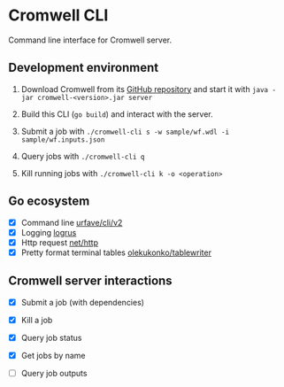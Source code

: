 # Cromwell CLI

Command line interface for Cromwell server.

## Development environment

1. Download Cromwell from its [GitHub repository](https://github.com/broadinstitute/cromwell/releases/tag/53.1) and start it with `java -jar cromwell-<version>.jar server`

1. Build this CLI (`go build`) and interact with the server.
  1. Submit a job with `./cromwell-cli s -w sample/wf.wdl -i sample/wf.inputs.json`
  1. Query jobs with `./cromwell-cli q`
  1. Kill running jobs with `./cromwell-cli k -o <operation>`

## Go ecosystem

- [x] Command line [urfave/cli/v2](https://github.com/urfave/cli)
- [x] Logging  [logrus](https://github.com/uber-go/zap)
- [x] Http request  [net/http](https://golang.org/pkg/net/http/)
- [x] Pretty format terminal tables [olekukonko/tablewriter](https://github.com/olekukonko/tablewriter)

## Cromwell server interactions

- [x] Submit a job (with dependencies)
- [x] Kill a job
- [x] Query job status
- [x] Get jobs by name
- [ ] Query job outputs

